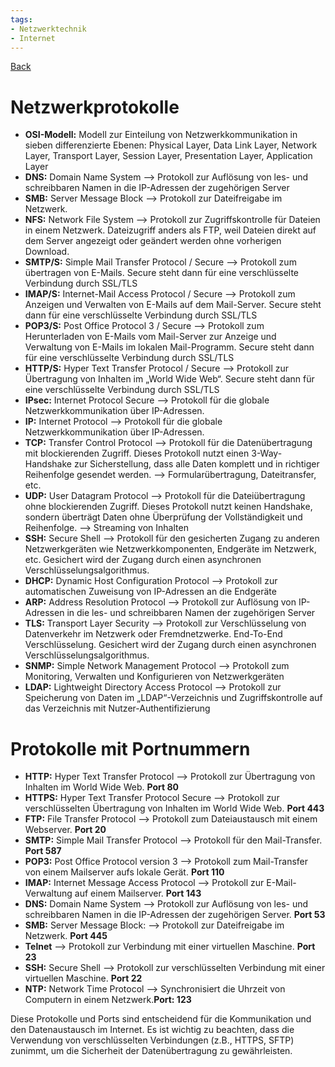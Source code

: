 ```yaml
---
tags:
- Netzwerktechnik
- Internet
---
```

[Back](Uebersicht%20der%20Netzwerktechnik%20Themen.md)
# Netzwerkprotokolle
- **OSI-Modell:** Modell zur Einteilung von Netzwerkkommunikation in sieben differenzierte Ebenen: Physical Layer, Data Link Layer, Network Layer, Transport Layer, Session Layer, Presentation Layer, Application Layer
- **DNS:** Domain Name System --> Protokoll zur Auflösung von les- und schreibbaren Namen in die IP-Adressen der zugehörigen Server
- **SMB:** Server Message Block --> Protokoll zur Dateifreigabe im Netzwerk.
- **NFS:** Network File System --> Protokoll zur Zugriffskontrolle für Dateien in einem Netzwerk. Dateizugriff anders als FTP, weil Dateien direkt auf dem Server angezeigt oder geändert werden ohne vorherigen Download.
- **SMTP/S:** Simple Mail Transfer Protocol / Secure --> Protokoll zum übertragen von E-Mails. Secure steht dann für eine verschlüsselte Verbindung durch SSL/TLS
- **IMAP/S:** Internet-Mail Access Protocol / Secure --> Protokoll zum Anzeigen und Verwalten von E-Mails auf dem Mail-Server. Secure steht dann für eine verschlüsselte Verbindung durch SSL/TLS
- **POP3/S:** Post Office Protocol 3 / Secure --> Protokoll zum Herunterladen von E-Mails vom Mail-Server zur Anzeige und Verwaltung von E-Mails im lokalen Mail-Programm. Secure steht dann für eine verschlüsselte Verbindung durch SSL/TLS
- **HTTP/S:** Hyper Text Transfer Protocol / Secure --> Protokoll zur Übertragung von Inhalten im „World Wide Web“. Secure steht dann für eine verschlüsselte Verbindung durch SSL/TLS
- **IPsec:** Internet Protocol Secure --> Protokoll für die globale Netzwerkkommunikation über IP-Adressen.
- **IP:** Internet Protocol --> Protokoll für die globale Netzwerkkommunikation über IP-Adressen.
- **TCP:** Transfer Control Protocol --> Protokoll für die Datenübertragung mit blockierenden Zugriff. Dieses Protokoll nutzt einen 3-Way-Handshake zur Sicherstellung, dass alle Daten komplett und in richtiger Reihenfolge gesendet werden. --> Formularübertragung, Dateitransfer, etc.
- **UDP:** User Datagram Protocol --> Protokoll für die Dateiübertragung ohne blockierenden Zugriff. Dieses Protokoll nutzt keinen Handshake, sondern überträgt Daten ohne Überprüfung der Vollständigkeit und Reihenfolge. --> Streaming von Inhalten
- **SSH:** Secure Shell --> Protokoll für den gesicherten Zugang zu anderen Netzwerkgeräten wie Netzwerkkomponenten, Endgeräte im Netzwerk, etc. Gesichert wird der Zugang durch einen asynchronen Verschlüsselungsalgorithmus.
- **DHCP:** Dynamic Host Configuration Protocol --> Protokoll zur automatischen Zuweisung von IP-Adressen an die Endgeräte
- **ARP:** Address Resolution Protocol --> Protokoll zur Auflösung von IP-Adressen in die les- und schreibbaren Namen der zugehörigen Server
- **TLS:** Transport Layer Security --> Protokoll zur Verschlüsselung von Datenverkehr im Netzwerk oder Fremdnetzwerke. End-To-End Verschlüsselung. Gesichert wird der Zugang durch einen asynchronen Verschlüsselungsalgorithmus.
- **SNMP:** Simple Network Management Protocol --> Protokoll zum Monitoring, Verwalten und Konfigurieren von Netzwerkgeräten
- **LDAP:** Lightweight Directory Access Protocol --> Protokoll zur Speicherung von Daten im „LDAP“-Verzeichnis und Zugriffskontrolle auf das Verzeichnis mit Nutzer-Authentifizierung

# Protokolle mit Portnummern
- **HTTP:** Hyper Text Transfer Protocol --> Protokoll zur Übertragung von Inhalten im World Wide Web. **Port 80**
- **HTTPS:** Hyper Text Transfer Protocol Secure --> Protokoll zur verschlüsselten Übertragung von Inhalten im World Wide Web. **Port 443**
- **FTP:** File Transfer Protocol --> Protokoll zum Dateiaustausch mit einem Webserver. **Port 20**
- **SMTP:** Simple Mail Transfer Protocol --> Protokoll für den Mail-Transfer. **Port 587**
- **POP3:** Post Office Protocol version 3 --> Protokoll zum Mail-Transfer von einem Mailserver aufs lokale Gerät. **Port 110**
- **IMAP:** Internet Message Access Protocol --> Protokoll zur E-Mail-Verwaltung auf einem Mailserver. **Port 143**
- **DNS:** Domain Name System --> Protokoll zur Auflösung von les- und schreibbaren Namen in die IP-Adressen der zugehörigen Server. **Port 53**
- **SMB:** Server Message Block: --> Protokoll zur Dateifreigabe im Netzwerk. **Port 445**
- **Telnet** --> Protokoll zur Verbindung mit einer virtuellen Maschine. **Port 23**
- **SSH:** Secure Shell --> Protokoll zur verschlüsselten Verbindung mit einer virtuellen Maschine. **Port 22**
- **NTP:** Network Time Protocol --> Synchronisiert die Uhrzeit von Computern in einem Netzwerk.**Port: 123**

Diese Protokolle und Ports sind entscheidend für die Kommunikation und den Datenaustausch im Internet. Es ist wichtig zu beachten, dass die Verwendung von verschlüsselten Verbindungen (z.B., HTTPS, SFTP) zunimmt, um die Sicherheit der Datenübertragung zu gewährleisten.